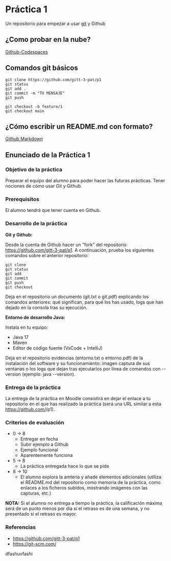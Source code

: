 # Práctica 1

Un repositorio para empezar a usar [git](https://git-scm.com/) y Github

## ¿Como probar en la nube?

[Github-Codespaces](https://github.com/features/codespaces)

## Comandos git básicos

```
git clone https://github.com/gitt-3-pat/p1
git status
git add .
git commit -m "TU MENSAJE"
git push

git checkout -b feature/1
git checkout main
```

## ¿Cómo escribir un README.md con formato?

[Github Markdown](https://docs.github.com/es/get-started/writing-on-github/getting-started-with-writing-and-formatting-on-github/basic-writing-and-formatting-syntax)

## Enunciado de la Práctica 1

### Objetivo de la práctica

Preparar el equipo del alumno para poder hacer las futuras prácticas.
Tener nociones de cómo usar Git y Github.

### Prerequisitos

El alumno tendrá que tener cuenta en Github.

### Desarrollo de la práctica

**Git y Github:**

Desde la cuenta de Github hacer un "fork" del repositorio: https://github.com/gitt-3-pat/p1. A continuación, prueba los siguientes comandos sobre el anterior repositorio:

```
git clone
git status
git add
git commit
git push
git checkout
```
Deja en el repositorio un documento (git.txt o git.pdf) explicando los comandos anteriores: qué significan, para qué los has usado, logs que han dejado en la consola tras su ejecución.

**Entorno de desarrollo Java:**

Instala en tu equipo:
  - Java 17
  - Maven
  - Editor de código fuente (VsCode + IntelliJ)

Deja en el repositorio evidencias (entorno.txt o entorno.pdf) de la instalación del software y su funcionamiento: imagen captura de sus ventanas o los logs que dejan tras ejecutarlos por línea de comandos con --version (ejemplo: java --version).

### Entrega de la práctica

La entrega de la práctica en Moodle consistirá en dejar el enlace a tu repositorio en el que has realizado la práctica (será una URL similar a esta https://github.com/<CUENTA-GIT-ALUMNO>/p1).

### Criterios de evaluación

  - 0 -> 8
    - Entregar en fecha
    - Subir ejemplo a Github
    - Ejemplo funcional
    - Aparentemente funciona
  - 5 -> 8
      - La práctica entregada hace lo que se pide
  - 8 -> 10
      - El alumno explora la amteria y añade elementos adicionales (utiliza el README.md del repositorio como memoria de la práctica, como enlaces a los ficheros subidos, mostrando imágenes con las capturas, etc.)
   
**NOTA:** 
Si el alumno no entrega a tiempo la práctica, la calificación máxima será de un punto menos por día si el retraso es de una semana, y no presentado si el retraso es mayor.

### Referencias
  - https://github.com/gitt-3-pat/p1
  - https://git-scm.com/


  dfashuvfashi
